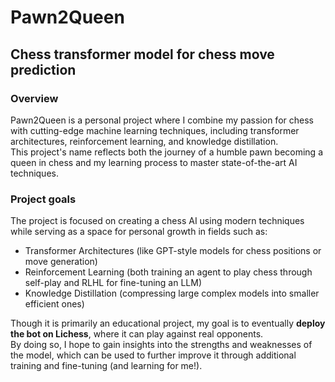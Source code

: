 # Pawn2Queen
## Chess transformer model for chess move prediction

### Overview
Pawn2Queen is a personal project where I combine my passion for chess with cutting-edge machine learning techniques, including transformer architectures, reinforcement learning, and knowledge distillation.\
This project's name reflects both the journey of a humble pawn becoming a queen in chess and my learning process to master state-of-the-art AI techniques.

### Project goals
The project is focused on creating a chess AI using modern techniques while serving as a space for personal growth in fields such as:
- Transformer Architectures (like GPT-style models for chess positions or move generation)
- Reinforcement Learning (both training an agent to play chess through self-play and RLHL for fine-tuning an LLM)
- Knowledge Distillation (compressing large complex models into smaller efficient ones)

Though it is primarily an educational project, my goal is to eventually **deploy the bot on Lichess**, where it can play against real opponents.\
By doing so, I hope to gain insights into the strengths and weaknesses of the model, which can be used to further improve it through additional training and fine-tuning (and learning for me!).